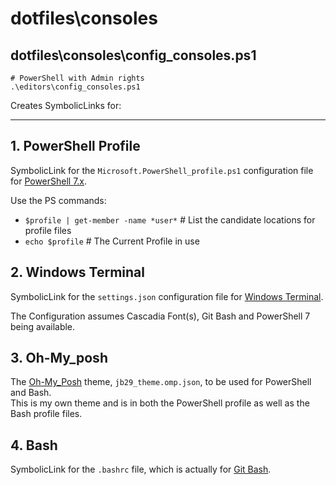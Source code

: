 # dotfiles\consoles

## dotfiles\consoles\config_consoles.ps1

```pwsh
# PowerShell with Admin rights
.\editors\config_consoles.ps1
```

Creates SymbolicLinks for:

---

## 1. PowerShell Profile

SymbolicLink for the `Microsoft.PowerShell_profile.ps1` configuration file for [PowerShell 7.x](https://learn.microsoft.com/en-us/powershell/scripting/what-is-windows-powershell?view=powershell-7.5).

Use the PS commands:

* `$profile | get-member -name *user*` # List the candidate locations for profile files
* `echo $profile`  # The Current Profile in use

## 2. Windows Terminal

SymbolicLink for the `settings.json` configuration file for [Windows Terminal](https://learn.microsoft.com/en-gb/windows/terminal/).

The Configuration assumes Cascadia Font(s), Git Bash and PowerShell 7 being available.

## 3. Oh-My_posh

The [Oh-My_Posh](https://ohmyposh.dev/) theme, `jb29_theme.omp.json`, to be used for PowerShell and Bash.  
This is my own theme and is in both the PowerShell profile as well as the Bash profile files.

## 4. Bash

SymbolicLink for the `.bashrc` file, which is actually for [Git Bash](https://gitforwindows.org/).
